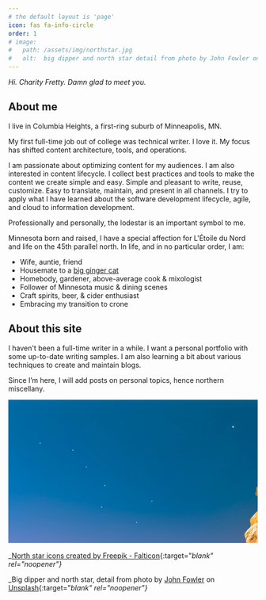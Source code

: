 ```yaml
---
# the default layout is 'page'
icon: fas fa-info-circle
order: 1
# image:  
#   path: /assets/img/northstar.jpg
#   alt:  big dipper and north star detail from photo by John Fowler on Unsplash
---
```


*Hi. Charity Fretty. Damn glad to meet you.*
## About me
I live in Columbia Heights, a first-ring suburb of Minneapolis, MN.

My first full-time job out of college was technical writer. I love it. My focus has shifted content architecture, tools, and operations.

I am passionate about optimizing content for my audiences. I am also interested in content lifecycle. I collect best practices and tools to make the content we create simple and easy. Simple and pleasant to write, reuse, customize. Easy to translate, maintain, and present in all channels. I try to apply what I have learned about the software development lifecycle, agile, and cloud to information development.

Professionally and personally, the lodestar is an important symbol to me.

Minnesota born and raised, I have a special affection for L'Étoile du Nord and life on the 45th parallel north. In life, and in no particular order, I am:
- Wife, auntie, friend
- Housemate to a [big ginger cat](/assets/img/whiskey_tango_foxtrot.jpg)
- Homebody, gardener, above-average cook & mixologist
- Follower of Minnesota music & dining scenes
- Craft spirits, beer, & cider enthusiast
- Embracing my transition to crone

## About this site
I haven't been a full-time writer in a while. I want a personal portfolio with some up-to-date writing samples. I am also learning a bit about various techniques to create and maintain blogs.

Since I’m here, I will add posts on personal topics, hence northern miscellany.

![big dipper and north star](/assets/img/stars.jpg)

_[North star icons created by Freepik - Falticon](https://www.flaticon.com/free-icons/north-star){:target="_blank" rel="noopener"}_

_Big dipper and north star, detail from photo by [John Fowler](https://unsplash.com/@wildhoney) on [Unsplash](https://unsplash.com/photos/9qgKQewttVs){:target="_blank" rel="noopener"}_